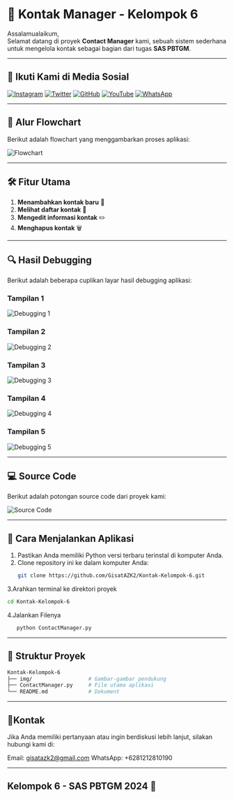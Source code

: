 # 📱 Kontak Manager - Kelompok 6  
Assalamualaikum,  
Selamat datang di proyek **Contact Manager** kami, sebuah sistem sederhana untuk mengelola kontak sebagai bagian dari tugas **SAS PBTGM**.  

---

## 🍔 Ikuti Kami di Media Sosial


[![Instagram](https://img.shields.io/badge/Instagram-E4405F?style=for-the-badge&logo=instagram&logoColor=white)](https://www.instagram.com/gisat1986/)
[![Twitter](https://img.shields.io/badge/Twitter-1DA1F2?style=for-the-badge&logo=twitter&logoColor=white)](https://x.com/AzkGisat36198)
[![GitHub](https://img.shields.io/badge/GitHub-181717?style=for-the-badge&logo=github&logoColor=white)](https://github.com/GisatAZK2)
[![YouTube](https://img.shields.io/badge/YouTube-FF0000?style=for-the-badge&logo=youtube&logoColor=white)](https://www.youtube.com/@GiSATAZK/)
[![WhatsApp](https://img.shields.io/badge/WhatsApp-25D366?style=for-the-badge&logo=whatsapp&logoColor=white)](https://wa.me/6281212810190)


---

## 📑 Alur Flowchart  
Berikut adalah flowchart yang menggambarkan proses aplikasi:  

![Flowchart](https://raw.githubusercontent.com/GisatAZK2/Kontak-Kelompok-6/main/img/kontak.png)  

---

## 🛠️ Fitur Utama  
1. **Menambahkan kontak baru** 📇  
2. **Melihat daftar kontak** 📝  
3. **Mengedit informasi kontak** ✏️  
4. **Menghapus kontak** 🗑️  
  

---

## 🔍 Hasil Debugging  
Berikut adalah beberapa cuplikan layar hasil debugging aplikasi:  

### Tampilan 1  
![Debugging 1](https://raw.githubusercontent.com/GisatAZK2/Kontak-Kelompok-6/main/img/1.png)  

### Tampilan 2  
![Debugging 2](https://raw.githubusercontent.com/GisatAZK2/Kontak-Kelompok-6/main/img/2.png)  

### Tampilan 3  
![Debugging 3](https://raw.githubusercontent.com/GisatAZK2/Kontak-Kelompok-6/main/img/3.png)  

### Tampilan 4  
![Debugging 4](https://raw.githubusercontent.com/GisatAZK2/Kontak-Kelompok-6/main/img/4.png)  

### Tampilan 5  
![Debugging 5](https://raw.githubusercontent.com/GisatAZK2/Kontak-Kelompok-6/main/img/5.png)  

---

## 💻 Source Code  
Berikut adalah potongan source code dari proyek kami:  

![Source Code](https://raw.githubusercontent.com/GisatAZK2/Kontak-Kelompok-6/main/img/code.png)  

---

## 🚀 Cara Menjalankan Aplikasi  
1. Pastikan Anda memiliki Python versi terbaru terinstal di komputer Anda.  
2. Clone repository ini ke dalam komputer Anda:  
   ```bash
   git clone https://github.com/GisatAZK2/Kontak-Kelompok-6.git
   ```
3.Arahkan terminal ke direktori proyek
   ```bash
   cd Kontak-Kelompok-6
   ```
4.Jalankan Filenya 
 ```bash
    python ContactManager.py
   ```
---

## 📂 Struktur Proyek  

```bash
Kontak-Kelompok-6  
├── img/                  # Gambar-gambar pendukung  
├── ContactManager.py     # File utama aplikasi  
└── README.md             # Dokument
 ```

---

## 📧Kontak
Jika Anda memiliki pertanyaan atau ingin berdiskusi lebih lanjut, silakan hubungi kami di:

Email: gisatazk2@gmail.com
WhatsApp: +6281212810190

---

## Kelompok 6 - SAS PBTGM 2024 🌟




